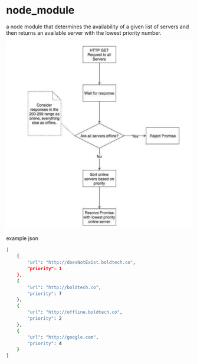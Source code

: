 # node_module
a node module that determines the availability of a given list of servers
and then returns an available server with the lowest priority number.

![Alt text](https://github.com/yashgandhi303/node_module/blob/master/Screenshot%202020-03-03%20at%203.56.46%20AM.png "Optional title")

example json

```bash
[
    {
        "url": "http://doesNotExist.boldtech.co",
        "priority": 1
    },
    {
        "url": "http://boldtech.co",
        "priority": 7
    },
    {
        "url": "http://offline.boldtech.co",
        "priority": 2
    },
    {
        "url": "http://google.com",
        "priority": 4
    }
]
```